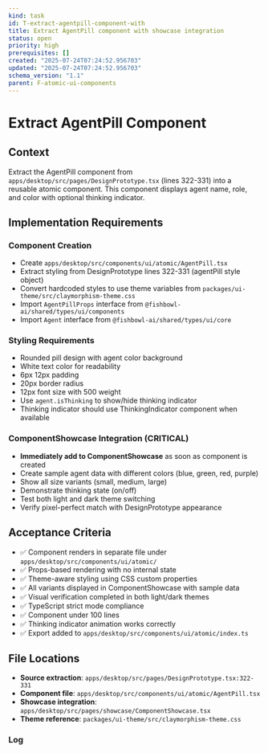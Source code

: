 ```yaml
---
kind: task
id: T-extract-agentpill-component-with
title: Extract AgentPill component with showcase integration
status: open
priority: high
prerequisites: []
created: "2025-07-24T07:24:52.956703"
updated: "2025-07-24T07:24:52.956703"
schema_version: "1.1"
parent: F-atomic-ui-components
---
```


# Extract AgentPill Component

## Context

Extract the AgentPill component from `apps/desktop/src/pages/DesignPrototype.tsx` (lines 322-331) into a reusable atomic component. This component displays agent name, role, and color with optional thinking indicator.

## Implementation Requirements

### Component Creation

- Create `apps/desktop/src/components/ui/atomic/AgentPill.tsx`
- Extract styling from DesignPrototype lines 322-331 (agentPill style object)
- Convert hardcoded styles to use theme variables from `packages/ui-theme/src/claymorphism-theme.css`
- Import `AgentPillProps` interface from `@fishbowl-ai/shared/types/ui/components`
- Import `Agent` interface from `@fishbowl-ai/shared/types/ui/core`

### Styling Requirements

- Rounded pill design with agent color background
- White text color for readability
- 6px 12px padding
- 20px border radius
- 12px font size with 500 weight
- Use `agent.isThinking` to show/hide thinking indicator
- Thinking indicator should use ThinkingIndicator component when available

### ComponentShowcase Integration (CRITICAL)

- **Immediately add to ComponentShowcase** as soon as component is created
- Create sample agent data with different colors (blue, green, red, purple)
- Show all size variants (small, medium, large)
- Demonstrate thinking state (on/off)
- Test both light and dark theme switching
- Verify pixel-perfect match with DesignPrototype appearance

## Acceptance Criteria

- ✅ Component renders in separate file under `apps/desktop/src/components/ui/atomic/`
- ✅ Props-based rendering with no internal state
- ✅ Theme-aware styling using CSS custom properties
- ✅ All variants displayed in ComponentShowcase with sample data
- ✅ Visual verification completed in both light/dark themes
- ✅ TypeScript strict mode compliance
- ✅ Component under 100 lines
- ✅ Thinking indicator animation works correctly
- ✅ Export added to `apps/desktop/src/components/ui/atomic/index.ts`

## File Locations

- **Source extraction**: `apps/desktop/src/pages/DesignPrototype.tsx:322-331`
- **Component file**: `apps/desktop/src/components/ui/atomic/AgentPill.tsx`
- **Showcase integration**: `apps/desktop/src/pages/showcase/ComponentShowcase.tsx`
- **Theme reference**: `packages/ui-theme/src/claymorphism-theme.css`

### Log
